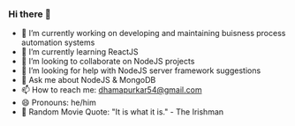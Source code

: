 ### Hi there 👋

<!--
**rohandhamapurkar/rohandhamapurkar** is a ✨ _special_ ✨ repository because its `README.md` (this file) appears on your GitHub profile.

Here are some ideas to get you started:
-->

- 🔭 I’m currently working on developing and maintaining buisness process automation systems
- 🌱 I’m currently learning ReactJS
- 👯 I’m looking to collaborate on NodeJS projects
- 🤔 I’m looking for help with NodeJS server framework suggestions
- 💬 Ask me about NodeJS & MongoDB
- 📫 How to reach me: dhamapurkar54@gmail.com
- 😄 Pronouns: he/him
- 🎥 Random Movie Quote: "It is what it is." - The Irishman

